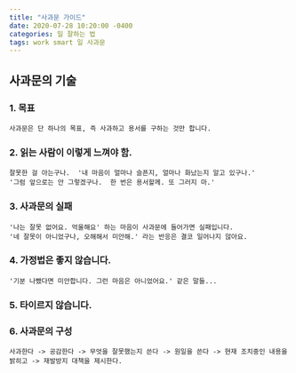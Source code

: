 ```yaml
---
title: "사과문 가이드"
date: 2020-07-28 10:20:00 -0400
categories: 일 잘하는 법
tags: work smart 일 사과문
---
```


## 사과문의 기술

### 1. 목표

    사과문은 단 하나의 목표, 즉 사과하고 용서를 구하는 것만 합니다.

### 2. 읽는 사람이 이렇게 느껴야 함.

    잘못한 걸 아는구나.  '내 마음이 얼마나 슬픈지, 얼마나 화났는지 알고 있구나.'
    '그럼 앞으로는 안 그렇겠구나.  한 번은 용서할께. 또 그러지 마.'

### 3. 사과문의 실패

    '나는 잘못 없어요. 억울해요' 하는 마음이 사과문에 들어가면 실패입니다.
    '네 잘못이 아니었구나, 오해해서 미안해.' 라는 반응은 결코 일어나지 않아요.

### 4. 가정법은 좋지 않습니다.

    '기분 나빴다면 미안합니다. 그런 마음은 아니었어요.' 같은 말들...

### 5. 타이르지 않습니다.

### 6. 사과문의 구성

    사과한다 -> 공감한다 -> 무엇을 잘못했는지 쓴다 -> 원일을 쓴다 -> 현재 조치중인 내용을 밝히고 -> 재발방지 대책을 제시한다.
